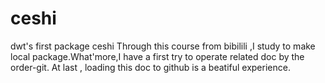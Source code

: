 # ceshi
dwt's first package ceshi
Through this course from bibilili ,I study to make local package.What'more,I have a first try to operate related doc by the order-git. At last , loading this doc to github is a beatiful experience.
